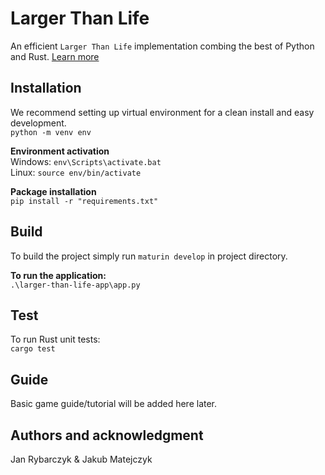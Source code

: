 # Larger Than Life
An efficient `Larger Than Life` implementation combing the best of Python and Rust. [Learn more](https://conwaylife.com/wiki/Larger_than_Life)

## Installation
We recommend setting up virtual environment for a clean install and easy development.\
`python -m venv env`

**Environment activation**\
Windows: `env\Scripts\activate.bat`\
Linux:  `source env/bin/activate`

**Package installation**\
`pip install -r "requirements.txt"`

## Build
To build the project simply run `maturin develop` in project directory.

**To run the application:**\
`.\larger-than-life-app\app.py`

## Test
To run Rust unit tests:\
`cargo test`

## Guide
Basic game guide/tutorial will be added here later.

## Authors and acknowledgment
Jan Rybarczyk & Jakub Matejczyk

